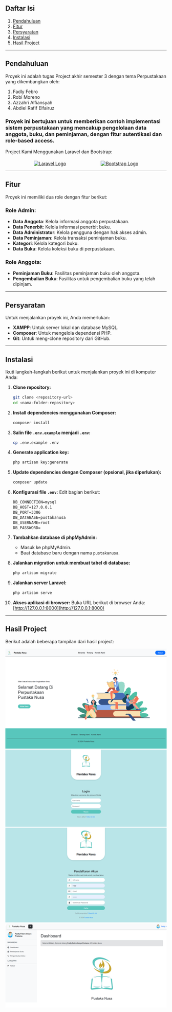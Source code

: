 
## Daftar Isi
1. [Pendahuluan](#pendahuluan)
2. [Fitur](#fitur)
3. [Persyaratan](#persyaratan)
4. [Instalasi](#instalasi)
5. [Hasil Project](#hasil-project)

---

## Pendahuluan

Proyek ini adalah tugas Project akhir semester 3 dengan tema Perpustakaan yang dikembangkan oleh:
1. Fadly Febro  
2. Robi Moreno  
3. Azzahri Alfiansyah  
4. Abdiel Rafif Elfairuz  

### Proyek ini bertujuan untuk memberikan contoh implementasi sistem perpustakaan yang mencakup pengelolaan data anggota, buku, dan peminjaman, dengan fitur autentikasi dan role-based access.
Project Kami Menggunakan Laravel dan Bootstrap:

<div style="display: flex; justify-content: space-evenly; align-items: center; gap: 20px; margin-top: 20px;">
  <a href="https://laravel.com" target="_blank">
    <img src="https://raw.githubusercontent.com/laravel/art/master/logo-lockup/5%20SVG/2%20CMYK/1%20Full%20Color/laravel-logolockup-cmyk-red.svg" width="200" alt="Laravel Logo">
  </a>
  <a href="https://getbootstrap.com/" target="_blank">
    <img src="https://getbootstrap.com/docs/5.3/assets/brand/bootstrap-logo-shadow.png" alt="Bootstrap Logo" width="200" height="165">
  </a>
</div>

---

## Fitur

Proyek ini memiliki dua role dengan fitur berikut:

### Role Admin:
- **Data Anggota**: Kelola informasi anggota perpustakaan.  
- **Data Penerbit**: Kelola informasi penerbit buku.  
- **Data Administrator**: Kelola pengguna dengan hak akses admin.  
- **Data Peminjaman**: Kelola transaksi peminjaman buku.  
- **Kategori**: Kelola kategori buku.  
- **Data Buku**: Kelola koleksi buku di perpustakaan.  

### Role Anggota:
- **Peminjaman Buku**: Fasilitas peminjaman buku oleh anggota.  
- **Pengembalian Buku**: Fasilitas untuk pengembalian buku yang telah dipinjam.  

---

## Persyaratan

Untuk menjalankan proyek ini, Anda memerlukan:
- **XAMPP**: Untuk server lokal dan database MySQL.  
- **Composer**: Untuk mengelola dependensi PHP.  
- **Git**: Untuk meng-clone repository dari GitHub.  

---

## Instalasi

Ikuti langkah-langkah berikut untuk menjalankan proyek ini di komputer Anda:

1. **Clone repository:**
   ```bash
   git clone <repository-url>
   cd <nama-folder-repository>
   ```

2. **Install dependencies menggunakan Composer:**
   ```bash
   composer install
   ```

3. **Salin file `.env.example` menjadi `.env`:**
   ```bash
   cp .env.example .env
   ```

4. **Generate application key:**
   ```bash
   php artisan key:generate
   ```

5. **Update dependencies dengan Composer (opsional, jika diperlukan):**
   ```bash
   composer update
   ```

6. **Konfigurasi file `.env`:**
   Edit bagian berikut:
   ```
   DB_CONNECTION=mysql
   DB_HOST=127.0.0.1
   DB_PORT=3306
   DB_DATABASE=pustakanusa
   DB_USERNAME=root
   DB_PASSWORD=
   ```

7. **Tambahkan database di phpMyAdmin:**
   - Masuk ke phpMyAdmin.
   - Buat database baru dengan nama `pustakanusa`.

8. **Jalankan migration untuk membuat tabel di database:**
   ```bash
   php artisan migrate
   ```

9. **Jalankan server Laravel:**
   ```bash
   php artisan serve
   ```

10. **Akses aplikasi di browser:**
    Buka URL berikut di browser Anda:  
    [http://127.0.0.1:8000](http://127.0.0.1:8000)

---

## Hasil Project

Berikut adalah beberapa tampilan dari hasil project:

![Gambar 1](public/img/readme/1.png)  
![Gambar 2](public/img/readme/2.png)  
![Gambar 3](public/img/readme/3.png)  
![Gambar 4](public/img/readme/4.png)
